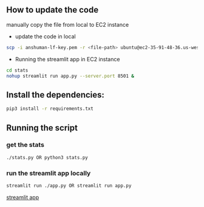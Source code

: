 ## How to update the code  
manually copy the file from local to EC2 instance 
* update the code in local
```bash
scp -i anshuman-lf-key.pem -r <file-path> ubuntu@ec2-35-91-48-36.us-west-2.compute.amazonaws.com:~/
```
* Running the streamlit app in EC2 instance
```bash
cd stats
nohup streamlit run app.py --server.port 8501 &

```

## Install the dependencies: 
```bash
pip3 install -r requirements.txt
```
## Running the script
### get the stats
```bash
./stats.py OR python3 stats.py
````

### run the streamlit app locally
```bash
streamlit run ./app.py OR streamlit run app.py
````
[streamlit app](ec2-35-91-48-36.us-west-2.compute.amazonaws.com:3501)

